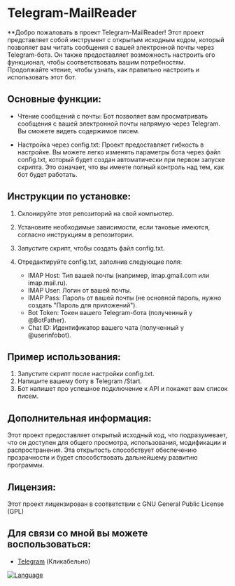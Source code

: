 # Telegram-MailReader

**Добро пожаловать в проект Telegram-MailReader! Этот проект представляет собой инструмент с открытым исходным кодом, который позволяет вам читать сообщения с вашей электронной почты через Telegram-бота. Он также предоставляет возможность настроить его функционал, чтобы соответствовать вашим потребностям. Продолжайте чтение, чтобы узнать, как правильно настроить и использовать этот бот.

## Основные функции:

- Чтение сообщений с почты: Бот позволяет вам просматривать сообщения с вашей электронной почты напрямую через Telegram. Вы сможете видеть содержимое писем.

- Настройка через config.txt: Проект предоставляет гибкость в настройке. Вы можете легко изменять параметры бота через файл config.txt, который будет создан автоматически при первом запуске скрипта. Это означает, что вы имеете полный контроль над тем, как бот будет работать.

## Инструкции по установке:

1. Склонируйте этот репозиторий на свой компьютер.
2. Установите необходимые зависимости, если таковые имеются, согласно инструкциям в репозитории.
3. Запустите скрипт, чтобы создать файл config.txt.
4. Отредактируйте config.txt, заполнив следующие поля:

    - IMAP Host: Тип вашей почты (например, imap.gmail.com или imap.mail.ru).
    - IMAP User: Логин от вашей почты.
    - IMAP Pass: Пароль от вашей почты (не основной пароль, нужно создать "Пароль для приложений").
    - Bot Token: Токен вашего Telegram-бота (полученный у @BotFather).
    - Chat ID: Идентификатор вашего чата (полученный у @userinfobot).

## Пример использования:

1. Запустите скрипт после настройки config.txt.
2. Напишите вашему боту в Telegram /Start.
3. Бот напишет про успешное подключение к API и покажет вам список писем.

## Дополнительная информация:

Этот проект предоставляет открытый исходный код, что подразумевает, что он доступен для общего просмотра, использования, модификации и распространения. Эта открытость способствует обеспечению прозрачности и будет способствовать дальнейшему развитию программы.

## Лицензия:

Этот проект лицензирован в соответствии с GNU General Public License (GPL)

## Для связи со мной вы можете воспользоваться:

- [Telegram](https://t.me/insiderkeeps) (Кликабельно)

[![Language](https://img.shields.io/badge/language-python-blue.svg)](https://www.python.org/)
